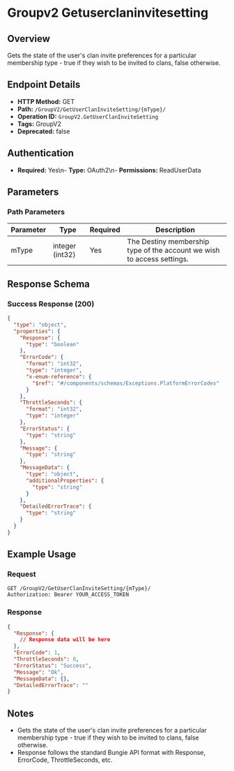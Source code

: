 # Groupv2 Getuserclaninvitesetting

## Overview
Gets the state of the user's clan invite preferences for a particular membership type - true if they wish to be invited to clans, false otherwise.

## Endpoint Details
- **HTTP Method:** GET
- **Path:** `/GroupV2/GetUserClanInviteSetting/{mType}/`
- **Operation ID:** `GroupV2.GetUserClanInviteSetting`
- **Tags:** GroupV2
- **Deprecated:** false

## Authentication
- **Required:** Yes\n- **Type:** OAuth2\n- **Permissions:** ReadUserData

## Parameters

### Path Parameters
| Parameter | Type | Required | Description |
|-----------|------|----------|-------------|
| mType | integer (int32) | Yes | The Destiny membership type of the account we wish to access settings. |


## Response Schema

### Success Response (200)
```json
{
  "type": "object",
  "properties": {
    "Response": {
      "type": "boolean"
    },
    "ErrorCode": {
      "format": "int32",
      "type": "integer",
      "x-enum-reference": {
        "$ref": "#/components/schemas/Exceptions.PlatformErrorCodes"
      }
    },
    "ThrottleSeconds": {
      "format": "int32",
      "type": "integer"
    },
    "ErrorStatus": {
      "type": "string"
    },
    "Message": {
      "type": "string"
    },
    "MessageData": {
      "type": "object",
      "additionalProperties": {
        "type": "string"
      }
    },
    "DetailedErrorTrace": {
      "type": "string"
    }
  }
}
```


## Example Usage

### Request
```http
GET /GroupV2/GetUserClanInviteSetting/{mType}/
Authorization: Bearer YOUR_ACCESS_TOKEN
```

### Response
```json
{
  "Response": {
    // Response data will be here
  },
  "ErrorCode": 1,
  "ThrottleSeconds": 0,
  "ErrorStatus": "Success",
  "Message": "Ok",
  "MessageData": {},
  "DetailedErrorTrace": ""
}
```

## Notes
- Gets the state of the user's clan invite preferences for a particular membership type - true if they wish to be invited to clans, false otherwise.
- Response follows the standard Bungie API format with Response, ErrorCode, ThrottleSeconds, etc.
